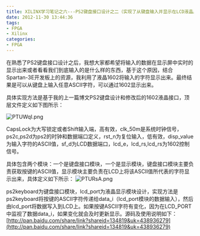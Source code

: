 ```yaml
---
title: XILINX学习笔记之六---PS2键盘接口设计之二（实现了从键盘输入并显示在LCD液晶屏上）
date: 2012-11-30 13:44:36
tags:
- FPGA
- Xilinx
categories:
- FPGA
---
```


在熟悉了PS2键盘接口设计之后，我想大家都希望将输入的数据在显示屏中实时的显示出来或者看看我们到底输入的是什么样的东西，基于这个原因，结合Spartan-3E开发板上的资源，我利用了液晶1602将输入的字符显示出来。最终结果是可以从键盘上输入任意ASCII字符，可以通过1602显示出来。

具体实现方法是基于我的上一篇博文PS2键盘设计和修改后的1602液晶接口，顶层文件定义如下图所示：

![PTUWqI.png](https://s1.ax1x.com/2018/08/22/PTUWqI.png)

CapsLock为大写锁定或者Shift输入端，高有效，clk_50m是系统时钟信号，ps2c,ps2d为ps2的时钟和数据端口定义，rst_n为复位输入，低有效，disp_value为输入字符的ASCII值，sf_d为LCD数据端口，lcd_e，lcd_rs,lcd_rs为1602控制信号。

具体包含两个模块：一个是键盘接口模块，一个是显示模块，键盘接口模块主要负责获取按键的ASCII值，显示模块主要负责在LCD上将该ASCII值所代表的字符显示出来，具体定义如下所示：
![PTURsA.png](https://s1.ax1x.com/2018/08/22/PTURsA.png)

ps2keyboard为键盘接口模块，lcd_port为液晶显示模块设计，实现方法是ps2keyboard将按键的ASCII字符传递给data_i（lcd_port模块的数据输入），然后由lcd_port将数据写入到LCD上。如果按键ASCII字符有变化，因为在LCD_PORT中监视了数据data_i，如果变化就会及时更新显示。源码及使用说明如下：
[http://pan.baidu.com/share/link?shareid=134819&uk=438936279](http://pan.baidu.com/share/link?shareid=134819&uk=438936279)

